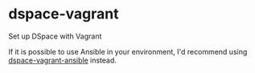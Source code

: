 # dspace-vagrant
Set up DSpace with Vagrant

If it is possible to use Ansible in your environment, I'd recommend using [dspace-vagrant-ansible](https://github.com/dheles/dspace-vagrant-ansible) instead.
